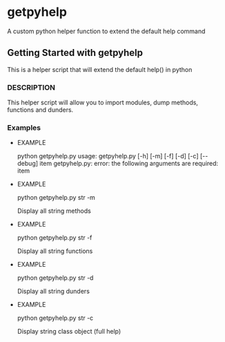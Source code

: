 # getpyhelp
A custom python helper function to extend the default help command

## Getting Started with getpyhelp

This is a helper script that will extend the default help() in python

### DESCRIPTION

This helper script will allow you to import modules, dump methods, functions and dunders.

### Examples

- EXAMPLE

    python getpyhelp.py
    usage: getpyhelp.py [-h] [-m] [-f] [-d] [-c] [--debug] item
    getpyhelp.py: error: the following arguments are required: item

- EXAMPLE

    python getpyhelp.py str -m

    Display all string methods

- EXAMPLE

    python getpyhelp.py str -f

    Display all string functions

- EXAMPLE

    python getpyhelp.py str -d

    Display all string dunders

- EXAMPLE

    python getpyhelp.py str -c

    Display string class object (full help)